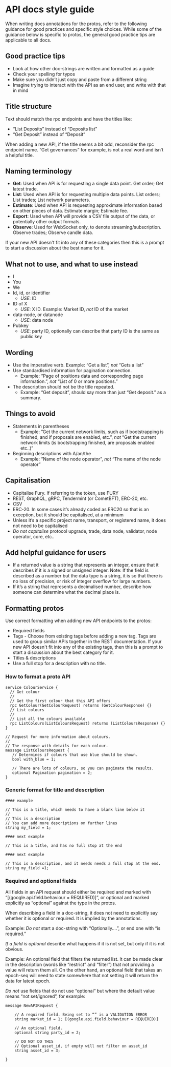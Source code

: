 # API docs style guide 

When writing docs annotations for the protos, refer to the following guidance for good practices and specific style choices. While some of the guidance below is specific to protos, the general good practice tips are applicable to all docs.

## Good practice tips

- Look at how other doc-strings are written and formatted as a guide
- Check your spelling for typos
- Make sure you didn’t just copy and paste from a different string
- Imagine trying to interact with the API as an end user, and write with that in mind

## Title structure

Text should match the rpc endpoints and have the titles like:
- “List Deposits” instead of “Deposits list”
- “Get Deposit” instead of “Deposit”

When adding a new API, if the title seems a bit odd, reconsider the rpc endpoint name. “Get governances” for example, is not a real word and isn’t a helpful title.

## Naming terminology

- **Get**: Used when API is for requesting a single data point. Get order; Get latest trade.
- **List**: Used when API is for requesting multiple data points. List orders; List trades; List network parameters. 
- **Estimate**: Used when API is requesting approximate information based on other pieces of data. Estimate margin; Estimate fee.
- **Export**: Used when API will provide a CSV file output of the data, or potentially other output formats.
- **Observe**: Used for WebSocket only, to denote streaming/subscription. Observe trades; Observe candle data. 

If your new API doesn't fit into any of these categories then this is a prompt to start a discussion about the best name for it.

## What not to use, and what to use instead

- I
- You
- We
- Id, id, or identifier
  - *USE*: ID
- ID of X
  - *USE*: X ID. Example: Market ID, *not* ID of the market
- data-node, or datanode
  - *USE*: data node
- Pubkey 
  - *USE*: party ID, optionally can describe that party ID is the same as public key

## Wording

- Use the imperative verb. Example: “Get a list”, *not* “Gets a list”
- Use standardised information for pagination connection. 
  - Example: “Page of positions data and corresponding page information.”, *not* “List of 0 or more positions.”
- The description should not be the title repeated. 
  - Example: “Get deposit”, should say more than just “Get deposit.” as a summary.

## Things to avoid

- Statements in parentheses 
  - Example: ”Get the current network limits, such as if bootstrapping is finished, and if proposals are enabled, etc.”, *not* “Get the current network limits (is bootstrapping finished, are proposals enabled etc..)”
- Beginning descriptions with A/an/the
  - Example: “Name of the node operator”, *not* “The name of the node operator”

## Capitalisation

- Capitalise Fury. If referring to the token, use FURY
- REST, GraphQL, gRPC, Tendermint (or CometBFT), ERC-20, etc.
- CSV
- ERC-20. In some cases it’s already coded as ERC20 so that is an exception, but it should be capitalised, at a minimum
- Unless it’s a specific project name, transport, or registered name, it does not need to be capitalised
- *Do not capitalise* protocol upgrade, trade, data node, validator, node operator, core, etc.. 

## Add helpful guidance for users

- If a returned value is a string that represents an integer, ensure that it describes if it is a signed or unsigned integer. Note: If the field is described as a number but the data type is a string, it is so that there is no loss of precision, or risk of integer overflow for large numbers.
- If it’s a string that represents a decimalised number, describe how someone can determine what the decimal place is.

## Formatting protos

Use correct formatting when adding new API endpoints to the protos: 

- Required fields  
- Tags - Choose from existing tags before adding a new tag. Tags are used to group similar APIs together in the REST documentation. If your new API doesn't fit into any of the existing tags, then this is a prompt to start a discussion about the best category for it.
- Titles & descriptions 
- Use a full stop for a description with no title. 

### How to format a proto API

```
service ColourService {
  // Get colour
  //
  // Get the first colour that this API offers
  rpc GetColour(GetColourRequest) returns (GetColourResponse) {}
  // List colours
  //
  // List all the colours available
  rpc ListColours(ListColoursRequest) returns (ListColoursResponse) {}
}

// Request for more information about colours.
//
// The response with details for each colour.
message ListColoursRequest {
   // Determines if colours that use blue should be shown. 
   bool with_blue = 1;
   
   // There are lots of colours, so you can paginate the results.
   optional Pagination pagination = 2;
}
```

### Generic format for title and description

``` 
#### example

// This is a title, which needs to have a blank line below it
//
// This is a description
// You can add more descriptions on further lines 
string my_field = 1;

#### next example

// This is a title, and has no full stop at the end

#### next example

// This is a description, and it needs needs a full stop at the end.
string my_field =1;
```

### Required and optional fields
All fields in an API request should either be required and marked with “[(google.api.field.behaviour = REQUIRED)]”, or optional and marked explicitly as “optional” against the type in the protos. 

When describing a field in a doc-string, it does not need to explicitly say whether it is optional or required. It is implied by the annotations. 

Example: *Do not* start a doc-string with “Optionally….”, or end one with “is required.”

*If a field is optional* describe what happens if it is not set, but only if it is not obvious. 

Example: An optional field that filters the returned list. It can be made clear in the description (words like “restrict” and “filter”) that not providing a value will return them all. On the other hand, an optional field that takes an epoch-seq will need to state somewhere that not setting it will return the data for latest epoch.

*Do not* use fields that do not use “optional” but where the default value means “not set/ignored”, for example:

```
message NewAPIRequest {

    // A required field. Being set to “” is a VALIDATION ERROR
    string market_id = 1; [(google.api.field.behaviour = REQUIRED)]

    // An optional field. 
    optional string party_id = 2;

    // DO NOT DO THIS
    // Optional asset_id, if empty will not filter on asset_id
    string asset_id = 3;

}

```
